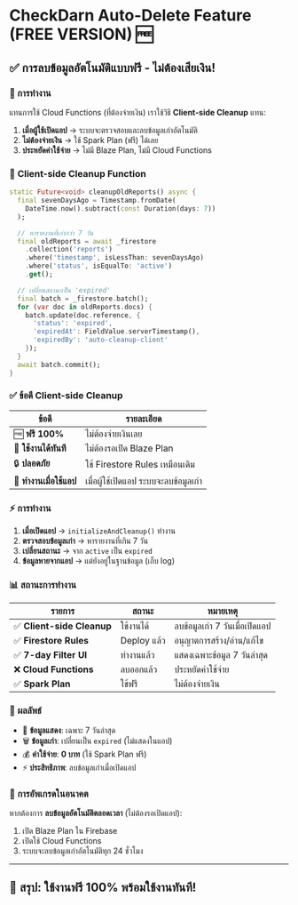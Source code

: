 # CheckDarn Auto-Delete Feature (FREE VERSION) 🆓

## ✅ การลบข้อมูลอัตโนมัติแบบฟรี - ไม่ต้องเสียเงิน!

### 🎯 การทำงาน
แทนการใช้ Cloud Functions (ที่ต้องจ่ายเงิน) เราใช้วิธี **Client-side Cleanup** แทน:

1. **เมื่อผู้ใช้เปิดแอป** → ระบบจะตรวจสอบและลบข้อมูลเก่าอัตโนมัติ
2. **ไม่ต้องจ่ายเงิน** → ใช้ Spark Plan (ฟรี) ได้เลย
3. **ประหยัดค่าใช้จ่าย** → ไม่มี Blaze Plan, ไม่มี Cloud Functions

### 🔧 **Client-side Cleanup Function**

```dart
static Future<void> cleanupOldReports() async {
  final sevenDaysAgo = Timestamp.fromDate(
    DateTime.now().subtract(const Duration(days: 7))
  );

  // หารายงานที่เก่ากว่า 7 วัน
  final oldReports = await _firestore
    .collection('reports')
    .where('timestamp', isLessThan: sevenDaysAgo)
    .where('status', isEqualTo: 'active')
    .get();

  // เปลี่ยนสถานะเป็น 'expired' 
  final batch = _firestore.batch();
  for (var doc in oldReports.docs) {
    batch.update(doc.reference, {
      'status': 'expired',
      'expiredAt': FieldValue.serverTimestamp(),
      'expiredBy': 'auto-cleanup-client'
    });
  }
  await batch.commit();
}
```

### ✅ **ข้อดี Client-side Cleanup**

| ข้อดี | รายละเอียด |
|-------|-----------|
| 🆓 **ฟรี 100%** | ไม่ต้องจ่ายเงินเลย |
| 🚀 **ใช้งานได้ทันที** | ไม่ต้องรอเปิด Blaze Plan |
| 🔒 **ปลอดภัย** | ใช้ Firestore Rules เหมือนเดิม |
| 📱 **ทำงานเมื่อใช้แอป** | เมื่อผู้ใช้เปิดแอป ระบบจะลบข้อมูลเก่า |

### ⚡ **การทำงาน**

1. **เมื่อเปิดแอป** → `initializeAndCleanup()` ทำงาน
2. **ตรวจสอบข้อมูลเก่า** → หารายงานที่เกิน 7 วัน
3. **เปลี่ยนสถานะ** → จาก `active` เป็น `expired`
4. **ข้อมูลหายจากแอป** → แต่ยังอยู่ในฐานข้อมูล (เก็บ log)

### 📊 **สถานะการทำงาน**

| รายการ | สถานะ | หมายเหตุ |
|--------|-------|----------|
| ✅ **Client-side Cleanup** | ใช้งานได้ | ลบข้อมูลเก่า 7 วันเมื่อเปิดแอป |
| ✅ **Firestore Rules** | Deploy แล้ว | อนุญาตการสร้าง/อ่าน/แก้ไข |
| ✅ **7-day Filter UI** | ทำงานแล้ว | แสดงเฉพาะข้อมูล 7 วันล่าสุด |
| ❌ **Cloud Functions** | ลบออกแล้ว | ประหยัดค่าใช้จ่าย |
| ✅ **Spark Plan** | ใช้ฟรี | ไม่ต้องจ่ายเงิน |

### 🎯 **ผลลัพธ์**

- 📅 **ข้อมูลแสดง**: เฉพาะ 7 วันล่าสุด
- 🗑️ **ข้อมูลเก่า**: เปลี่ยนเป็น `expired` (ไม่แสดงในแอป)
- 💰 **ค่าใช้จ่าย**: **0 บาท** (ใช้ Spark Plan ฟรี)
- ⚡ **ประสิทธิภาพ**: ลบข้อมูลเก่าเมื่อเปิดแอป

### 🔄 **การอัพเกรดในอนาคต**

หากต้องการ **ลบข้อมูลอัตโนมัติตลอดเวลา** (ไม่ต้องรอเปิดแอป):
1. เปิด Blaze Plan ใน Firebase
2. เปิดใช้ Cloud Functions
3. ระบบจะลบข้อมูลเก่าอัตโนมัติทุก 24 ชั่วโมง

---

## 🎉 **สรุป: ใช้งานฟรี 100% พร้อมใช้งานทันที!**
